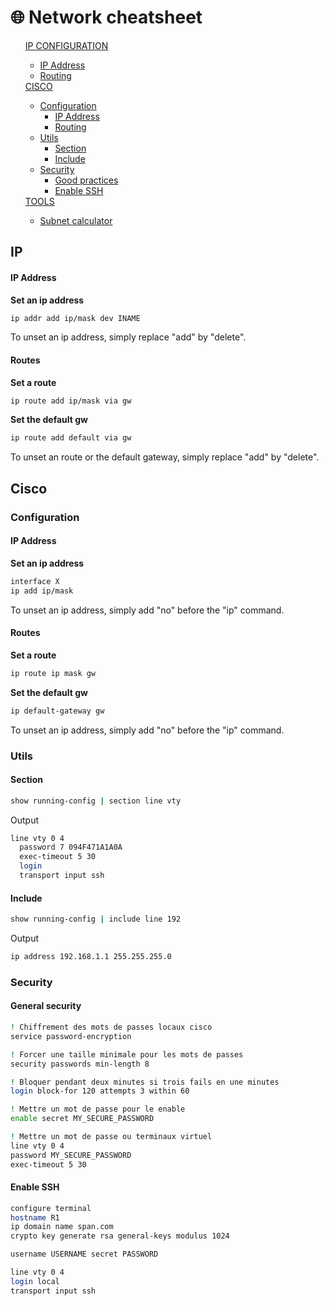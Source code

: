 # 🌐 Network cheatsheet

<ul>
    <a href="#IP">IP CONFIGURATION</a>
    <ul>
         <li>
            <a href="#ip-address">IP Address</a>
         </li>
         <li>
            <a href="#routes">Routing</a>
         </li>
    </ul>
    <a href="#cisco">CISCO</a>
     <ul>
        <li>
            <a href="#configuration">Configuration</a>
            <ul>
                <li>
                    <a href="#ip-address-1">IP Address</a>
                </li>
                <li>
                    <a href="#routes-1">Routing</a>
                </li>
            </ul>
        </li>
        <li>
            <a href="#utils">Utils</a>
            <ul>
                <li>
                    <a href="#section">Section</a>
                </li>
                <li>
                    <a href="#include">Include</a>
                </li>
            </ul>
        </li>
        <li>
            <a href="#security">Security</a>
            <ul>
                <li>
                    <a href="#general-security">Good practices</a>
                </li>
                <li>
                    <a href="#enable-ssh">Enable SSH</a>
                </li>
            </ul>
        </li>
    </ul>
    <a href="#">TOOLS</a>
    <ul>
         <li>
            <a href="https://www.site24x7.com/fr/tools/ipv4-sous-reseau-calculatrice.html">Subnet calculator</a>
         </li>
    </ul>
</ul>

## IP
#### IP Address
**Set an ip address**
```bash
ip addr add ip/mask dev INAME
```

To unset an ip address, simply replace "add" by "delete".
#### Routes
**Set a route**
```bash
ip route add ip/mask via gw
```

**Set the default gw**
```bash
ip route add default via gw
```

To unset an route or the default gateway, simply replace "add" by "delete".


## Cisco

### Configuration

#### IP Address
**Set an ip address**
```bash
interface X
ip add ip/mask
```

To unset an ip address, simply add "no" before the "ip" command.
#### Routes
**Set a route**
```bash
ip route ip mask gw
```

**Set the default gw**
```bash
ip default-gateway gw
```

To unset an ip address, simply add "no" before the "ip" command.

### Utils

#### Section
```bash
show running-config | section line vty
```
Output
```bash
line vty 0 4
  password 7 094F471A1A0A
  exec-timeout 5 30
  login
  transport input ssh
```

#### Include
```bash
show running-config | include line 192
```

Output
```bash
ip address 192.168.1.1 255.255.255.0
```

### Security
#### General security
```bash
! Chiffrement des mots de passes locaux cisco
service password-encryption

! Forcer une taille minimale pour les mots de passes
security passwords min-length 8

! Bloquer pendant deux minutes si trois fails en une minutes
login block-for 120 attempts 3 within 60

! Mettre un mot de passe pour le enable
enable secret MY_SECURE_PASSWORD

! Mettre un mot de passe ou terminaux virtuel
line vty 0 4 
password MY_SECURE_PASSWORD
exec-timeout 5 30 
```

#### Enable SSH

```bash
configure terminal
hostname R1
ip domain name span.com
crypto key generate rsa general-keys modulus 1024

username USERNAME secret PASSWORD

line vty 0 4
login local
transport input ssh
```

